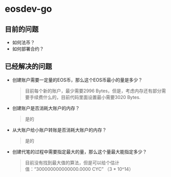 # eosdev-go

## 目前的问题

- 如何法币？
- 如何部署合约？

## 已经解决的问题

- 创建账户需要一定量的EOS币，那么这个EOS币最小的量是多少？
  > 目前每个新的账户，最少需要2996 Bytes，但是，考虑内存还有部分需要手续费什么的，目前代码里面设置最小需要3020 Bytes.
- 创建账户是否消耗大账户的内存？
  > 是的
- 从大账户给小账户转账是否消耗大账户的内存？
  > 是的
- 创建代笔的过程中需要指定最大的量，那么这个量最大能指定多少？
  > 目前没有找到最大值的算法，但是可以给个估计值：“300000000000000.0000 CYC” （3 * 10^14）